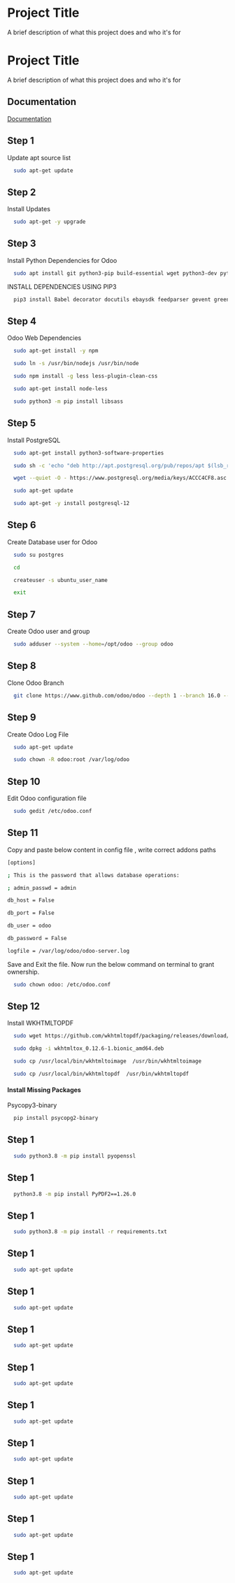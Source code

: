
# Project Title

A brief description of what this project does and who it's for


# Project Title

A brief description of what this project does and who it's for


## Documentation

[Documentation](https://www.getopenerp.com/install-odoo-12-on-ubuntu-18-04/)


## Step 1


Update apt source list

```bash
  sudo apt-get update
```

## Step 2
Install Updates

```bash
  sudo apt-get -y upgrade
```

## Step 3
Install Python Dependencies for Odoo

```bash
  sudo apt install git python3-pip build-essential wget python3-dev python3-venv python3-wheel libxslt-dev libzip-dev libldap2-dev libsasl2-dev python3-setuptools node-less
```

INSTALL DEPENDENCIES USING PIP3
```bash
  pip3 install Babel decorator docutils ebaysdk feedparser gevent greenlet html2text Jinja2 lxml Mako MarkupSafe mock num2words ofxparse passlib Pillow psutil psycogreen psycopg2 pydot pyparsing PyPDF2 pyserial python-dateutil python-openid pytz pyusb PyYAML qrcode reportlab requests six suds-jurko vatnumber vobject Werkzeug XlsxWriter xlwt xlrd
```

## Step 4

Odoo Web Dependencies
```bash
  sudo apt-get install -y npm
```


```bash
  sudo ln -s /usr/bin/nodejs /usr/bin/node
```


```bash
  sudo npm install -g less less-plugin-clean-css
```


```bash
  sudo apt-get install node-less
```


```bash
  sudo python3 -m pip install libsass
```

## Step 5
Install PostgreSQL 

```bash
  sudo apt-get install python3-software-properties
```


```bash
  sudo sh -c 'echo "deb http://apt.postgresql.org/pub/repos/apt $(lsb_release -cs)-pgdg main" > /etc/apt/sources.list.d/pgdg.list'
```

```bash
  wget --quiet -O - https://www.postgresql.org/media/keys/ACCC4CF8.asc | sudo apt-key add -
```

```bash
  sudo apt-get update
```

```bash
  sudo apt-get -y install postgresql-12
```

## Step 6
Create Database user for Odoo

```bash
  sudo su postgres
```

```bash
  cd
```

```bash
  createuser -s ubuntu_user_name
```

```bash
  exit
```

## Step 7

Create Odoo user and group

```bash
  sudo adduser --system --home=/opt/odoo --group odoo
```

## Step 8
Clone Odoo Branch
```bash
  git clone https://www.github.com/odoo/odoo --depth 1 --branch 16.0 --single-branch
```

## Step 9
Create Odoo Log File

```bash
  sudo apt-get update
```

```bash
  sudo chown -R odoo:root /var/log/odoo
```

## Step 10
Edit Odoo configuration file

```bash
  sudo gedit /etc/odoo.conf
```
## Step 11

Copy and paste below content in config file , write correct addons paths

```bash
[options]

; This is the password that allows database operations:

; admin_passwd = admin

db_host = False

db_port = False

db_user = odoo

db_password = False

logfile = /var/log/odoo/odoo-server.log
```

Save and Exit the file. Now run the below command on terminal to grant ownership.
```bash
  sudo chown odoo: /etc/odoo.conf
```

## Step 12

Install WKHTMLTOPDF
```bash
  sudo wget https://github.com/wkhtmltopdf/packaging/releases/download/0.12.6-1/wkhtmltox_0.12.6-1.bionic_amd64.deb
```

```bash
  sudo dpkg -i wkhtmltox_0.12.6-1.bionic_amd64.deb
```

```bash
  sudo cp /usr/local/bin/wkhtmltoimage  /usr/bin/wkhtmltoimage
```

```bash
  sudo cp /usr/local/bin/wkhtmltopdf  /usr/bin/wkhtmltopdf
```

#### Install Missing Packages

Psycopy3-binary
```bash
  pip install psycopg2-binary
```

## Step 1
```bash
  sudo python3.8 -m pip install pyopenssl
```

## Step 1
```bash
  python3.8 -m pip install PyPDF2==1.26.0
```

## Step 1
```bash
  sudo python3.8 -m pip install -r requirements.txt
```

## Step 1
```bash
  sudo apt-get update
```

## Step 1
```bash
  sudo apt-get update
```

## Step 1
```bash
  sudo apt-get update
```

## Step 1
```bash
  sudo apt-get update
```

## Step 1
```bash
  sudo apt-get update
```

## Step 1
```bash
  sudo apt-get update
```

## Step 1
```bash
  sudo apt-get update
```

## Step 1
```bash
  sudo apt-get update
```

## Step 1
```bash
  sudo apt-get update
```